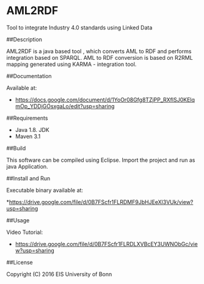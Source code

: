 # AML2RDF
Tool to integrate Industry 4.0 standards using Linked Data

##Description

AML2RDF is a java based tool , which converts AML to RDF and performs integration based on SPARQL. AML to RDF conversion is based on
R2RML mapping generated using KARMA - integration tool.

##Documentation

Available at:

* https://docs.google.com/document/d/1YoOr08Gfg8TZjPP_RXflSJ0KElqmOp_YDDjGOsxgaLo/edit?usp=sharing

##Requirements

* Java 1.8. JDK
* Maven 3.1

##Build

This software can be compiled using Eclipse. Import the project and run as java Application.


##Install and Run

Executable binary available at:

*https://drive.google.com/file/d/0B7FScfr1FLRDMF9JbHJEeXl3VUk/view?usp=sharing

##Usage

Video Tutorial: 

* https://drive.google.com/file/d/0B7FScfr1FLRDLXVBcEY3UWNObGc/view?usp=sharing


##License

Copyright (C) 2016 EIS University of Bonn
